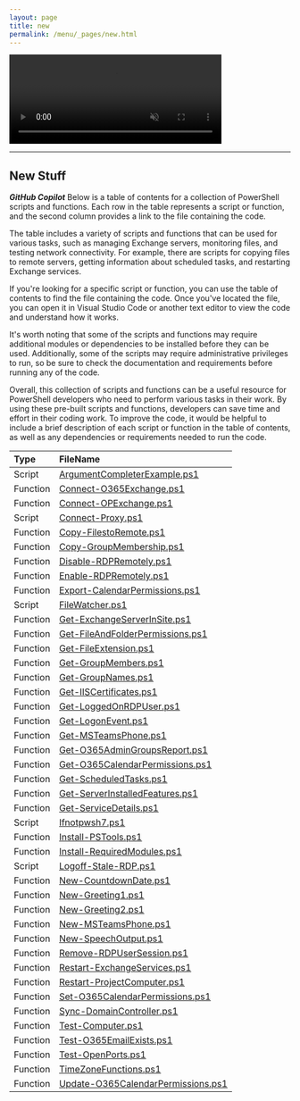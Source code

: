 ```yaml
---
layout: page
title: new
permalink: /menu/_pages/new.html
---
```


<video width="380" height="160" controls autoplay loop muted>
    <source src="/assets/menu/scripts.mp4" type="video/mp4">
    Your browser does not support the video tag.
</video>

---

## New Stuff

**_GitHub Copilot_** Below is a table of contents for a collection of PowerShell scripts and functions. Each row in the table represents a script or function, and the second column provides a link to the file containing the code.

The table includes a variety of scripts and functions that can be used for various tasks, such as managing Exchange servers, monitoring files, and testing network connectivity. For example, there are scripts for copying files to remote servers, getting information about scheduled tasks, and restarting Exchange services.

If you're looking for a specific script or function, you can use the table of contents to find the file containing the code. Once you've located the file, you can open it in Visual Studio Code or another text editor to view the code and understand how it works.

It's worth noting that some of the scripts and functions may require additional modules or dependencies to be installed before they can be used. Additionally, some of the scripts may require administrative privileges to run, so be sure to check the documentation and requirements before running any of the code.

Overall, this collection of scripts and functions can be a useful resource for PowerShell developers who need to perform various tasks in their work. By using these pre-built scripts and functions, developers can save time and effort in their coding work. To improve the code, it would be helpful to include a brief description of each script or function in the table of contents, as well as any dependencies or requirements needed to run the code.

| Type     | FileName                                                                          |
| :------- | :-------------------------------------------------------------------------------- |
| Script   | [ArgumentCompleterExample.ps1](/_posts/new/ArgumentCompleterExample/)             |
| Function | [Connect-O365Exchange.ps1](/_posts/new/Connect-O365Exchange/)                     |
| Function | [Connect-OPExchange.ps1](/_posts/new/Connect-OPExchange/)                         |
| Script   | [Connect-Proxy.ps1](/_posts/new/Connect-Proxy/)                                   |
| Function | [Copy-FilestoRemote.ps1](/_posts/new/Copy-FilestoRemote/)                         |
| Function | [Copy-GroupMembership.ps1](/_posts/new/Copy-GroupMembership/)                     |
| Function | [Disable-RDPRemotely.ps1](/_posts/new/Disable-RDPRemotely/)                       |
| Function | [Enable-RDPRemotely.ps1](/_posts/new/Enable-RDPRemotely/)                         |
| Function | [Export-CalendarPermissions.ps1](/_posts/new/Export-CalendarPermissions/)         |
| Script   | [FileWatcher.ps1](/_posts/new/FileWatcher/)                                       |
| Function | [Get-ExchangeServerInSite.ps1](/_posts/new/Get-ExchangeServerInSite/)             |
| Function | [Get-FileAndFolderPermissions.ps1](/_posts/new/Get-FileAndFolderPermissions/)     |
| Function | [Get-FileExtension.ps1](/_posts/new/Get-FileExtension/)                           |
| Function | [Get-GroupMembers.ps1](/_posts/new/Get-GroupMembers/)                             |
| Function | [Get-GroupNames.ps1](/_posts/new/Get-GroupNames/)                                 |
| Function | [Get-IISCertificates.ps1](/_posts/new/Get-IISCertificates/)                       |
| Function | [Get-LoggedOnRDPUser.ps1](/_posts/new/Get-LoggedOnRDPUser/)                       |
| Function | [Get-LogonEvent.ps1](/_posts/new/Get-LogonEvent/)                                 |
| Function | [Get-MSTeamsPhone.ps1](/_posts/new/Get-MSTeamsPhone/)                             |
| Function | [Get-O365AdminGroupsReport.ps1](/_posts/new/Get-O365AdminGroupsReport/)           |
| Function | [Get-O365CalendarPermissions.ps1](/_posts/new/Get-O365CalendarPermissions/)       |
| Function | [Get-ScheduledTasks.ps1](/_posts/new/Get-ScheduledTasks/)                         |
| Function | [Get-ServerInstalledFeatures.ps1](/_posts/new/Get-ServerInstalledFeatures/)       |
| Function | [Get-ServiceDetails.ps1](/_posts/new/Get-ServiceDetails/)                         |
| Script   | [Ifnotpwsh7.ps1](/_posts/new/Ifnotpwsh7/)                                         |
| Function | [Install-PSTools.ps1](/_posts/new/Install-PSTools/)                               |
| Function | [Install-RequiredModules.ps1](/_posts/new/Install-RequiredModules/)               |
| Script   | [Logoff-Stale-RDP.ps1](/_posts/new/Logoff-Stale-RDP/)                             |
| Function | [New-CountdownDate.ps1](/_posts/new/New-CountdownDate/)                           |
| Function | [New-Greeting1.ps1](/_posts/new/New-Greeting1/)                                   |
| Function | [New-Greeting2.ps1](/_posts/new/New-Greeting2/)                                   |
| Function | [New-MSTeamsPhone.ps1](/_posts/new/New-MSTeamsPhone/)                             |
| Function | [New-SpeechOutput.ps1](/_posts/new/New-SpeechOutput/)                             |
| Function | [Remove-RDPUserSession.ps1](/_posts/new/Remove-RDPUserSession/)                   |
| Function | [Restart-ExchangeServices.ps1](/_posts/new/Restart-ExchangeServices/)             |
| Function | [Restart-ProjectComputer.ps1](/_posts/new/Restart-ProjectComputer/)               |
| Function | [Set-O365CalendarPermissions.ps1](/_posts/new/Set-O365CalendarPermissions/)       |
| Function | [Sync-DomainController.ps1](/_posts/new/Sync-DomainController/)                   |
| Function | [Test-Computer.ps1](/_posts/new/Test-Computer/)                                   |
| Function | [Test-O365EmailExists.ps1](/_posts/new/Test-O365EmailExists/)                     |
| Function | [Test-OpenPorts.ps1](/_posts/new/Test-OpenPorts/)                                 |
| Function | [TimeZoneFunctions.ps1](/_posts/new/TimeZoneFunctions/)                           |
| Function | [Update-O365CalendarPermissions.ps1](/_posts/new/Update-O365CalendarPermissions/) |
